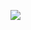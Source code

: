 <p align="left">
  <img src="https://api.boot.dev/v1/users/public/35c2a6f1-e46e-4100-b8cc-73c037b65446/thumbnail" >
</p>
